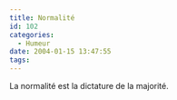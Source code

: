 ```yaml
---
title: Normalité
id: 102
categories:
  - Humeur
date: 2004-01-15 13:47:55
tags:
---
```


La normalité est la dictature de la majorité.